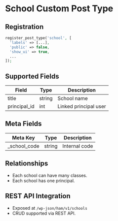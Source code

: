 # School Custom Post Type

## Registration

```php
register_post_type('school', [
  'labels' => [...],
  'public' => false,
  'show_ui' => true,
  ...
]);
```

## Supported Fields

| Field        | Type   | Description           |
|--------------|--------|-----------------------|
| title        | string | School name           |
| principal_id | int    | Linked principal user |

## Meta Fields

| Meta Key     | Type   | Description           |
|--------------|--------|-----------------------|
| _school_code | string | Internal code         |

## Relationships

- Each school can have many classes.
- Each school has one principal.

## REST API Integration

- Exposed at `/wp-json/ham/v1/schools`
- CRUD supported via REST API.
